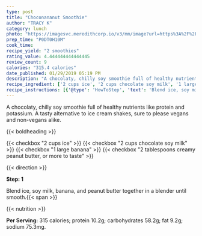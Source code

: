 ```yaml
---
type: post
title: "Choconananut Smoothie"
author: "TRACY K"
category: lunch
photo: "https://imagesvc.meredithcorp.io/v3/mm/image?url=https%3A%2F%2Fimages.media-allrecipes.com%2Fuserphotos%2F3612629.jpg"
prep_time: "P0DT0H10M"
cook_time: 
recipe_yield: "2 smoothies"
rating_value: 4.444444444444445
review_count: 9
calories: "315.4 calories"
date_published: 01/29/2019 05:19 PM
description: "A chocolaty, chilly soy smoothie full of healthy nutrients like protein and potassium. A tasty alternative to ice cream shakes, sure to please vegans and non-vegans alike."
recipe_ingredient: ['2 cups ice', '2 cups chocolate soy milk', '1 large banana', '2 tablespoons creamy peanut butter, or more to taste']
recipe_instructions: [{'@type': 'HowToStep', 'text': 'Blend ice, soy milk, banana, and peanut butter together in a blender until smooth.\n'}]
---
```


A chocolaty, chilly soy smoothie full of healthy nutrients like protein and potassium. A tasty alternative to ice cream shakes, sure to please vegans and non-vegans alike. 

{{< boldheading >}}

{{< checkbox "2 cups ice" >}}
{{< checkbox "2 cups chocolate soy milk" >}}
{{< checkbox "1 large banana" >}}
{{< checkbox "2 tablespoons creamy peanut butter, or more to taste" >}}


{{< direction >}}

**Step: 1**

Blend ice, soy milk, banana, and peanut butter together in a blender until smooth.{{< span >}}

{{< nutrition >}}

**Per Serving:** 315 calories; protein 10.2g; carbohydrates 58.2g; fat 9.2g; sodium 75.3mg.